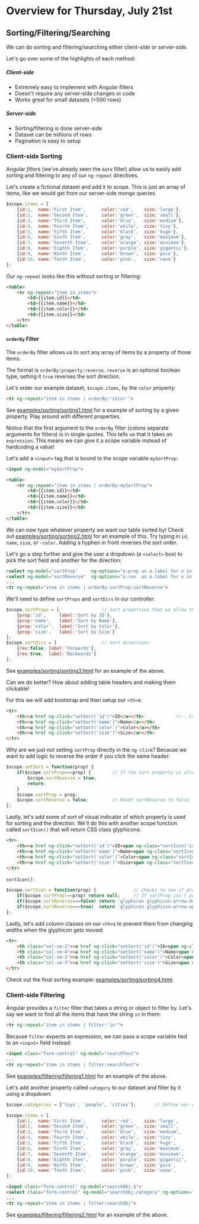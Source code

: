 Overview for Thursday, July 21st
================================

Sorting/Filtering/Searching
---------------------------
We can do sorting and filtering/searching either client-side or server-side.

Let's go over some of the highlights of each method:

##### Client-side
- Extremely easy to implement with Angular filters
- Doesn't require any server-side changes or code
- Works great for small datasets (<500 rows)

##### Server-side
- Sorting/filtering is done server-side
- Dataset can be millions of rows
- Pagination is easy to setup


### Client-side Sorting
Angular *filters* (we've already seen the `date` filter) allow us to easily add sorting and filtering to any of our `ng-repeat` directives.

Let's create a fictional dataset and add it to scope.  This is just an array of items, like we would get from our server-side mongo queries.

```js
$scope.items = [
	{id:1,	name:'First Item',		color:'red',	size:'large'},
	{id:2,	name:'Second Item',		color:'green',	size:'small'},
	{id:3,	name:'Third Item',		color:'blue',	size:'medium'},
	{id:4,	name:'Fourth Item',		color:'while',	size:'tiny'},
	{id:5,	name:'Fifth Item',		color:'black',	size:'huge'},
	{id:6,	name:'Sixth Item',		color:'gray',	size:'maximum'},
	{id:7,	name:'Seventh Item',	color:'orange',	size:'minimum'},
	{id:8,	name:'Eighth Item',		color:'purple',	size:'gigantic'},
	{id:9,	name:'Ninth Item',		color:'brown',	size:'pico'},
	{id:10,	name:'Tenth Item',		color:'pink',	size:'nano'}
];
```

Our `ng-repeat` looks like this without sorting or filtering:

```html
<table>
	<tr ng-repeat="item in items">
		<td>{{item.id}}</td>
		<td>{{item.name}}</td>
		<td>{{item.color}}</td>
		<td>{{item.size}}</td>
	</tr>
</table>
```

#### `orderBy` Filter

The `orderBy` filter allows us to sort any array of items by a property of those items.

The format is `orderBy:property:reverse`.  `reverse` is an optional boolean type, setting it `true` reverses the sort direction.

Let's order our example dataset, `$scope.items`, by the `color` property:

```html
<tr ng-repeat="item in items | orderBy:'color'">
```

See [examples/sorting/sorting1.html](https://github.com/sergei202/okcoders-class/tree/master/week7/examples/sorting/sorting1.html) for a example of sorting by a given property.  Play around with different properties.

Notice that the first argument to the `orderBy` filter (colons separate arguments for filters) is in single quotes.  This tells us that it takes an `expression`.  This means we can give it a scope variable instead of hardcoding a value!

Let's add a `<input>` tag that is bound to the scope variable `mySortProp`:

```html
<input ng-model="mySortProp">

<table>
	<tr ng-repeat="item in items | orderBy:mySortProp">
		<td>{{item.id}}</td>
		<td>{{item.name}}</td>
		<td>{{item.color}}</td>
		<td>{{item.size}}</td>
	</tr>
</table>
```

We can now type whatever property we want our table sorted by!  Check out [examples/sorting/sorting2.html](https://github.com/sergei202/okcoders-class/tree/master/week7/examples/sorting/sorting2.html) for an example of this.  Try typing in `id`, `name`, `size`, or `-color`.  Adding a hyphen in front reverses the sort order.

Let's go a step further and give the user a dropdown (a `<select>` box) to pick the sort field and another for the direction:

```html
<select ng-model="sortProp"     ng-options="o.prop as o.label for o in sortProps"></select>
<select ng-model="sortReverse"  ng-options="o.rev  as o.label for o in sortDirs"></select>
...
<tr ng-repeat="item in items | orderBy:sortProp:sortReverse">
```

We'll need to define `sortProps` and `sortDirs` in our controller:

```js
$scope.sortProps = [				// Sort properties that we allow the user to sort by
	{prop:'id',		label:'Sort by ID'},
	{prop:'name',	label:'Sort by Name'},
	{prop:'color',	label:'Sort by Color'},
	{prop:'size',	label:'Sort by Size'}
];
$scope.sortDirs = [					// Sort directions
	{rev:false,	label:'Forwards'},
	{rev:true,	label:'Backwards'}
];
```

See [examples/sorting/sorting3.html](https://github.com/sergei202/okcoders-class/tree/master/week7/examples/sorting/sorting3.html) for an example of the above.

Can we do better?  How about adding table headers and making them clickable!

For this we will add bootstrap and then setup our `<th>`s:

```html
<tr>
	<th><a href ng-click="setSort('id')">ID</a></th>			<!-- Create clickable <a> that calls setSort() with the property we want to sort on -->
	<th><a href ng-click="setSort('name')">Name</a></th>
	<th><a href ng-click="setSort('color')">Color</a></th>
	<th><a href ng-click="setSort('size')">Size</a></th>
</tr>
```

Why are we just not setting `sortProp` directly in the `ng-click`?  Because we want to add logic to reverse the order if you click the same header:

```js
$scope.setSort = function(prop) {
	if($scope.sortProp===prop) {        // If the sort property is already set to prop (meaning we clicked on the same header), reverse the order and return
		$scope.sortReverse = true;
		return;
	}
	$scope.sortProp = prop;
	$scope.sortReverse = false;         // Reset sortReverse to false
};
```

Lastly, let's add some of sort of visual indicator of which property is used for sorting and the direction.  We'll do this with another scope function called `sortIcon()` that will return CSS class glyphicons:

```html
<tr>
	<th><a href ng-click="setSort('id')">ID<span ng-class="sortIcon('id')"></span></a></th>	<!-- ng-class dynamically creates a class attribute with whatever the sortIcon() returns -->
	<th><a href ng-click="setSort('name')">Name<span ng-class="sortIcon('name')"></span></a></th>
	<th><a href ng-click="setSort('color')">Color<span ng-class="sortIcon('color')"></span></a></th>
	<th><a href ng-click="setSort('size')">Size<span ng-class="sortIcon('size')"></span></a></th>
</tr>
```

`sortIcon()`:

```js
$scope.sortIcon = function(prop) {              // Checks to see if prop is the current sort prop and returns a glyph for that sort direction
	if($scope.sortProp!==prop) return null;     // If sortProp isn't prop, return null
	if($scope.sortReverse===false) return 'glyphicon glyphicon-arrow-down';     // If not reversed, show down arrow
	if($scope.sortReverse===true)  return 'glyphicon glyphicon-arrow-up';       // If reversed, show up arrow
};
```
Lastly, let's add column classes on our `<th>`s to prevent them from changing widths when the glyphicon gets moved:

```html
<tr>
	<th class="col-sm-2"><a href ng-click="setSort('id')">ID<span ng-class="sortIcon('id')"></span></a></th>               <!-- ng-class dynamically creates a class attribute with whatever the sortIcon() returns -->
	<th class="col-sm-4"><a href ng-click="setSort('name')">Name<span ng-class="sortIcon('name')"></span></a></th>
	<th class="col-sm-3"><a href ng-click="setSort('color')">Color<span ng-class="sortIcon('color')"></span></a></th>
	<th class="col-sm-3"><a href ng-click="setSort('size')">Size<span ng-class="sortIcon('size')"></span></a></th>
</tr>
```

Check out the final sorting example: [examples/sorting/sorting4.html](https://github.com/sergei202/okcoders-class/tree/master/week7/examples/sorting/sorting4.html).

### Client-side Filtering

Angular provides a `filter` filter that takes a string or object to filter by.  Let's say we want to find all the items that have the string `in` in them:

```html
<tr ng-repeat="item in items | filter:'in'">
```

Because `filter` expects an expression, we can pass a scope variable tied to an `<input>` field instead:

```html
<input class="form-control" ng-model="searchText">
...
<tr ng-repeat="item in items | filter:searchText">
```

See [examples/filtering/filtering1.html](https://github.com/sergei202/okcoders-class/tree/master/week7/examples/filtering/filtering1.html) for an example of the above.

Let's add another property called `category` to our dataset and filter by it using a dropdown:

```js
$scope.categories = ['toys', 'people', 'cities'];		// Define our options for our category dropdown

$scope.items = [
	{id:1,	name:'First Item',		color:'red',	size:'large',		category:'toys'},
	{id:2,	name:'Second Item',		color:'green',	size:'small',		category:'people'},
	{id:3,	name:'Third Item',		color:'blue',	size:'medium',		category:'toys'},
	{id:4,	name:'Fourth Item',		color:'while',	size:'tiny',		category:'people'},
	{id:5,	name:'Fifth Item',		color:'black',	size:'huge',		category:'cities'},
	{id:6,	name:'Sixth Item',		color:'gray',	size:'maximum',		category:'cities'},
	{id:7,	name:'Seventh Item',	color:'orange',	size:'minimum',		category:'people'},
	{id:8,	name:'Eighth Item',		color:'purple',	size:'gigantic',	category:'people'},
	{id:9,	name:'Ninth Item',		color:'brown',	size:'pico',		category:'toys'},
	{id:10,	name:'Tenth Item',		color:'pink',	size:'nano',		category:'toys'}
];
```

```html
<input class="form-control" ng-model="searchObj.$">
<select class="form-control" ng-model="searchObj.category" ng-options="o as o for o in categories"></select>
...
<tr ng-repeat="item in items | filter:searchObj">
```

See [examples/filtering/filtering2.html](https://github.com/sergei202/okcoders-class/tree/master/week7/examples/filtering/filtering2.html) for an example of the above.
